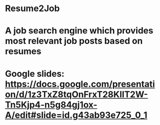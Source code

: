 # Resume2Job

# A job search engine which provides most relevant job posts based on resumes

# Google slides: https://docs.google.com/presentation/d/1z3TxZ8tqOnFrxT28KIlT2W-Tn5Kjp4-n5g84gj1ox-A/edit#slide=id.g43ab93e725_0_1
